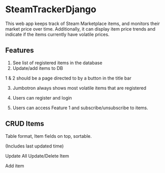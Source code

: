 SteamTrackerDjango
==================
This web app keeps track of Steam Marketplace items, and monitors their market price over time.
Additionally, it can display item price trends and indicate if the items currently have volatile prices.

Features
--------
1. See list of registered items in the database
2. Update/add items to DB

1 & 2 should be a page directed to by a button in the title bar

3. Jumbotron always shows most volatile items that are registered

4. Users can register and login
5. Users can access Feature 1 and subscribe/unsubscribe to items.

CRUD Items
----------

Table format, Item fields on top, sortable.

(Includes last updated time)

Update All
Update/Delete Item

Add item
